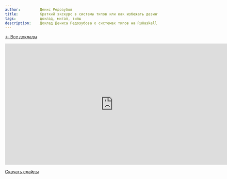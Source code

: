```yaml
---
author:         Денис Редозубов
title:          Краткий экскурс в системы типов или как избежать дезинтеграции.
tags:           доклад, митап, типы
description:    Доклад Дениса Редозубова о системах типов на RuHaskell.Meetup 2015 Summer.
---
```


[&larr; Все доклады](/posts/events/2015/07/01/meet-up-summer-2015-videos.html)

<nobr><iframe
width="712" height="400"
src="https://www.youtube.com/embed/dCvV04XgYx0"
frameborder="0" allowfullscreen></iframe><iframe
src="https://www.slideshare.net/slideshow/embed_code/key/fJzueensdymf0E"
width="476" height="400"
frameborder="0" marginwidth="0" marginheight="0" scrolling="no"
allowfullscreen></iframe></nobr>

[Скачать слайды](/files/meetup-2015-summer/2_TS-ruhaskell.ru.pdf)
